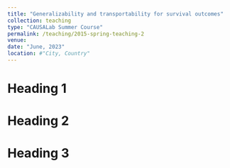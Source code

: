 ```yaml
---
title: "Generalizability and transportability for survival outcomes"
collection: teaching
type: "CAUSALab Summer Course"
permalink: /teaching/2015-spring-teaching-2
venue: 
date: "June, 2023"
location: #"City, Country"
---
```




Heading 1
======

Heading 2
======

Heading 3
======
